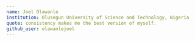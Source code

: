 ```yaml
---
name: Joel Olawanle 
institution: Olusegun University of Science and Technology, Nigeria
quote: consistency makes me the best version of myself.
github_user: olawanlejoel
---
```

